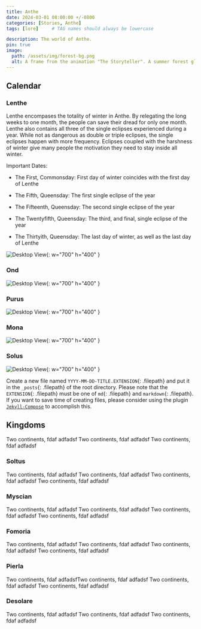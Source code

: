 ```yaml
---
title: Anthe
date: 2024-03-01 08:00:00 +/-0800
categories: [Stories, Anthe]
tags: [lore]     # TAG names should always be lowercase

description: The world of Anthe.
pin: true
image:
  path: /assets/img/forest-bg.png
  alt: A frame from the animation "The Storyteller". A summer forest glowing with the sun peaking through the leaves in the top left, green fireflies are dispersed among the branches. 
---
```


## Calendar

### Lenthe

Lenthe encompases the totality of winter in Anthe. By relegating the long weeks to one month, the people can save their dread for only one month. Lenthe also contains all three of the single eclipses experienced during a year. While not as dangerous as double or triple eclipses, the single eclipses happen with more frequency. Eclipses coupled with the harshness of winter give many people the motivation they need to stay inside all winter. 

Important Dates: 

- The First, Commonsday: First day of winter coincides with the first day of Lenthe

- The Fifth, Queensday: The first single eclipse of the year

- The Fifteenth, Queensday: The second single eclipse of the year

- The Twentyfifth, Queensday: The third, and final, single eclipse of the year

- The Thirtyith, Queensday: The last day of winter, as well as the last day of Lenthe 


![Desktop View](/assets/documents/01Lenthe-Anthe-Calendar.jpg){: w="700" h="400" }

### Ond

![Desktop View](/assets/documents/02Ond-Anthe-Calendar.jpg){: w="700" h="400" }

### Purus 

![Desktop View](/assets/documents/03Purus-Anthe-Calendar.jpg){: w="700" h="400" }

### Mona

![Desktop View](/assets/documents/04Mona-Anthe-Calendar.jpg){: w="700" h="400" }

### Solus

![Desktop View](/assets/documents/05Solus-Anthe-Calendar.jpg){: w="700" h="400" }

Create a new file named `YYYY-MM-DD-TITLE.EXTENSION`{: .filepath} and put it in the `_posts`{: .filepath} of the root directory. Please note that the `EXTENSION`{: .filepath} must be one of `md`{: .filepath} and `markdown`{: .filepath}. If you want to save time of creating files, please consider using the plugin [`Jekyll-Compose`](https://github.com/jekyll/jekyll-compose) to accomplish this.

## Kingdoms 

Two continents, fdaf
adfadsf
Two continents, fdaf
adfadsf
Two continents, fdaf
adfadsf

### Soltus 

Two continents, fdaf
adfadsf
Two continents, fdaf
adfadsf
Two continents, fdaf
adfadsf
Two continents, fdaf
adfadsf

### Myscian

Two continents, fdaf
adfadsf
Two continents, fdaf
adfadsf
Two continents, fdaf
adfadsf
Two continents, fdaf
adfadsf

### Fomoria

Two continents, fdaf
adfadsf
Two continents, fdaf
adfadsf
Two continents, fdaf
adfadsf
Two continents, fdaf
adfadsf

### Pierla 

Two continents, fdaf
adfadsfTwo continents, fdaf
adfadsf
Two continents, fdaf
adfadsf
Two continents, fdaf
adfadsf

### Desolare

Two continents, fdaf
adfadsf
Two continents, fdaf
adfadsf
Two continents, fdaf
adfadsf
